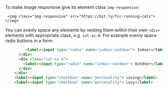 To make image responisve give its element class `img-responsive`


```
 <img class="img-responsive" src="https://bit.ly/fcc-running-cats"></img>
```

You can evenly space any elements by nesting them within their own `<div>` elements with appropriate class, e.g. `col-xs-6`. For example evenly space radio buttons in a form:

```html
         <label><input type="radio" name="indoor-outdoor"> Indoor</label>
      </div>
      <div class="col-xs-6">
        <label><input type="radio" name="indoor-outdoor"> Outdoor</label>
      </div>
    </div>
    <label><input type="checkbox" name="personality"> Loving</label>
    <label><input type="checkbox" name="personality"> Lazy</label>
```